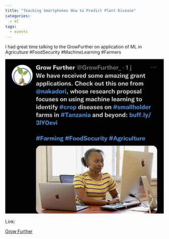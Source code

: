 ```yaml
---
title: "Teaching Smartphones How to Predict Plant Disease"
categories:
  - ml
tags:
  - events
---
```

I had great time talking to the GrowFurther on application of ML in Agriculture #FoodSecurity #MachineLearning #Farmers

<img src="/assets/images/interview.jpg" class="align-center" alt="">  

Link:

[Grow Further](https://www.growfurther.org/teaching-smartphones-how-to-predict-plant-disease/?utm_source=Grow+Further&utm_campaign=1323c48795-EMAIL_CAMPAIGN_2023_02_21_10_15&utm_medium=email&utm_term=0_-1323c48795-%5BLIST_EMAIL_ID%5D)

